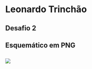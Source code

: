 # Leonardo Trinchão
## Desafio 2

## Esquemático em PNG
## <img src="file:///C:/Users/Leonardo%20Trinchão/Desktop/desafio2/esquematicodes2.png">